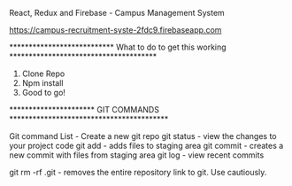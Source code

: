 React, Redux and Firebase - Campus Management System

https://campus-recruitment-syste-2fdc9.firebaseapp.com    

*************************** What to do to get this working **************************************

1) Clone Repo
2) Npm install
3) Good to go!


********************** GIT COMMANDS *****************************************

Git command List - Create a new git repo
git status - view the changes to your project code
git add - adds files to staging area
git commit - creates a new commit with files from staging area
git log - view recent commits

git rm -rf .git - removes the entire repository link to git. Use cautiously.